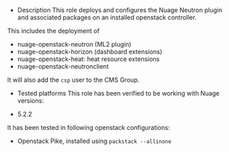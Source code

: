 * Description
This role deploys and configures the Nuage Neutron plugin and associated packages on an installed openstack controller.

This includes the deployment of 
- nuage-openstack-neutron (ML2 plugin)
- nuage-openstack-horizon (dashboard extensions)
- nuage-openstack-heat: heat resource extensions
- nuage-openstack-neutronclient

It will also add the `csp` user to the CMS Group.


* Tested platforms
This role has been verified to be working with Nuage versions:
- 5.2.2

It has been tested in following openstack configurations:
- Openstack Pike, installed using `packstack --allinone`
